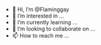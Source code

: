 - 👋 Hi, I’m @Flaminggay
- 👀 I’m interested in ...
- 🌱 I’m currently learning ...
- 💞️ I’m looking to collaborate on ...
- 📫 How to reach me ...

<!---
Flaminggay/Flaminggay is a ✨ special ✨ repository because its `README.md` (this file) appears on your GitHub profile.
You can click the Preview link to take a look at your changes.
--->

